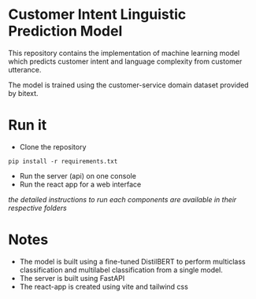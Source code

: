# Customer Intent Linguistic Prediction Model

This repository contains the implementation of machine learning model which predicts customer intent and language complexity from customer utterance.

The model is trained using the customer-service domain dataset provided by bitext.

# Run it
- Clone the repository
```
pip install -r requirements.txt
```
- Run the server (api) on one console
- Run the react app for a web interface

*the detailed instructions to run each components are available in their respective folders*

# Notes
- The model is built using a fine-tuned DistilBERT to perform multiclass classification and multilabel classification from a single model.
- The server is built using FastAPI
- The react-app is created using vite and tailwind css


